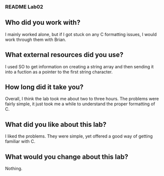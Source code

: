 ### README Lab02
## Who did you work with?
I mainly worked alone, but if I got stuck on any C formatting issues, I would work through them with Brian.
## What external resources did you use?
I used SO to get information on creating a string array and then sending it into a fuction as a pointer to the first string character.
## How long did it take you?
Overall, I think the lab took me about two to three hours. The problems were fairly simple, it just took me a while to understand the proper formatting of C.
## What did you like about this lab?
I liked the problems. They were simple, yet offered a good way of getting familiar with C.
## What would you change about this lab?
Nothing.


